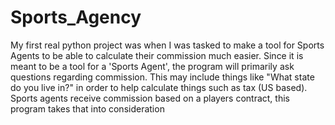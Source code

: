 # Sports_Agency
My first real python project was when I was tasked to make a tool for Sports Agents to be able to calculate their commission much easier.
Since it is meant to be a tool for a 'Sports Agent', the program will primarily ask questions regarding commission. This may include things like "What state do you live in?" in order to help calculate things such as tax (US based). Sports agents receive commission based on a players contract, this program takes that into consideration
